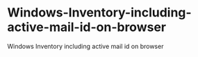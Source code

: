 # Windows-Inventory-including-active-mail-id-on-browser
Windows Inventory including active mail id on browser
